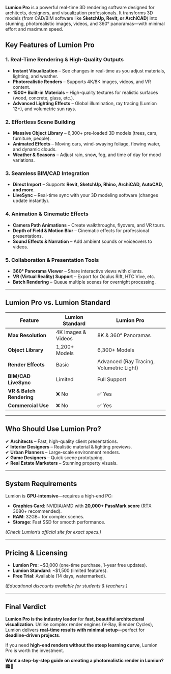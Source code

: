 
**Lumion Pro** is a powerful real-time 3D rendering software designed for architects, designers, and visualization professionals. It transforms 3D models (from CAD/BIM software like **SketchUp, Revit, or ArchiCAD**) into stunning, photorealistic images, videos, and 360° panoramas—with minimal effort and maximum speed.  



## **Key Features of Lumion Pro**  

### **1. Real-Time Rendering & High-Quality Outputs**  
- **Instant Visualization** – See changes in real-time as you adjust materials, lighting, and weather.  
- **Photorealistic Renders** – Supports 4K/8K images, videos, and VR content.  
- **1500+ Built-in Materials** – High-quality textures for realistic surfaces (wood, concrete, glass, etc.).  
- **Advanced Lighting Effects** – Global illumination, ray tracing (Lumion 12+), and volumetric sun rays.  

### **2. Effortless Scene Building**  
- **Massive Object Library** – 6,300+ pre-loaded 3D models (trees, cars, furniture, people).  
- **Animated Effects** – Moving cars, wind-swaying foliage, flowing water, and dynamic clouds.  
- **Weather & Seasons** – Adjust rain, snow, fog, and time of day for mood variations.  

### **3. Seamless BIM/CAD Integration**  
- **Direct Import** – Supports **Revit, SketchUp, Rhino, ArchiCAD, AutoCAD, and more**.  
- **LiveSync** – Real-time sync with your 3D modeling software (changes update instantly).  

### **4. Animation & Cinematic Effects**  
- **Camera Path Animations** – Create walkthroughs, flyovers, and VR tours.  
- **Depth of Field & Motion Blur** – Cinematic effects for professional presentations.  
- **Sound Effects & Narration** – Add ambient sounds or voiceovers to videos.  

### **5. Collaboration & Presentation Tools**  
- **360° Panorama Viewer** – Share interactive views with clients.  
- **VR (Virtual Reality) Support** – Export for Oculus Rift, HTC Vive, etc.  
- **Batch Rendering** – Queue multiple scenes for overnight processing.  

---

## **Lumion Pro vs. Lumion Standard**  

| **Feature** | **Lumion Standard** | **Lumion Pro** |  
|------------|-------------------|--------------|  
| **Max Resolution** | 4K Images & Videos | 8K & 360° Panoramas |  
| **Object Library** | 1,200+ Models | 6,300+ Models |  
| **Render Effects** | Basic | Advanced (Ray Tracing, Volumetric Light) |  
| **BIM/CAD LiveSync** | Limited | Full Support |  
| **VR & Batch Rendering** | ❌ No | ✅ Yes |  
| **Commercial Use** | ❌ No | ✅ Yes |  

---

## **Who Should Use Lumion Pro?**  
✔ **Architects** – Fast, high-quality client presentations.  
✔ **Interior Designers** – Realistic material & lighting previews.  
✔ **Urban Planners** – Large-scale environment renders.  
✔ **Game Designers** – Quick scene prototyping.  
✔ **Real Estate Marketers** – Stunning property visuals.  

---

## **System Requirements**  
Lumion is **GPU-intensive**—requires a high-end PC:  
- **Graphics Card**: NVIDIA/AMD with **20,000+ PassMark score** (RTX 3080+ recommended).  
- **RAM**: 32GB+ for complex scenes.  
- **Storage**: Fast SSD for smooth performance.  

*(Check Lumion’s official site for exact specs.)*  

---

## **Pricing & Licensing**  
- **Lumion Pro**: ~$3,000 (one-time purchase, 1-year free updates).  
- **Lumion Standard**: ~$1,500 (limited features).  
- **Free Trial**: Available (14 days, watermarked).  

*(Educational discounts available for students & teachers.)*  

---

## **Final Verdict**  
**Lumion Pro is the industry leader** for **fast, beautiful architectural visualization**. Unlike complex render engines (V-Ray, Blender Cycles), Lumion delivers **real-time results with minimal setup**—perfect for **deadline-driven projects**.  

If you need **high-end renders without the steep learning curve**, Lumion Pro is worth the investment.  

**Want a step-by-step guide on creating a photorealistic render in Lumion?** 🏙️🎨
